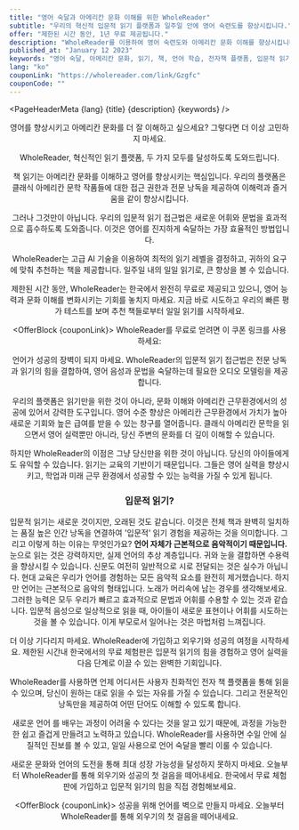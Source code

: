 ```yaml
---
title: "영어 숙달과 아메리칸 문화 이해를 위한 WholeReader"
subtitle: "우리의 혁신적 입문적 읽기 플랫폼과 일주일 안에 영어 숙련도를 향상시킵니다."
offer: "제한된 시간 동안, 1년 무료 제공됩니다."
description: "WholeReader를 이용하여 영어 숙련도와 아메리칸 문화 이해를 향상시킵니다. 우리의 혁신적인 전자책 플랫폼은 클래식 아메리칸 문학 작품들에 대한 접근 권한과 고유하게 통합된 낭독을 제공하여 언어 습득을 위해 필요한 음성 모델링을 제공합니다. 한국에서 무료 제공을 받으세요, 우리의 입문적 읽기 접근법으로 일주일 안에 영어를 향상시킬 수 있습니다. 지금 등록하여 당신의 잠재력을 활성화하세요."
published_at: "January 12 2023"
keywords: "영어 숙달, 아메리칸 문화, 읽기, 책, 언어 학습, 전자책 플랫폼, 입문적 읽기, 어휘, 문법, AI, 클래식 문학, 아메리칸 문학, 성공, 일자리, 무료 시범, 한국, 이해력, 즐거움, 전자 읽, 전자 읽기"
lang: "ko"
couponLink: "https://wholereader.com/link/Gzgfc"
couponCode: ""
---
```


<script>
  import Header from '$lib/Header.svelte'
  import PageHeaderMeta from '$lib/PageHeaderMeta.svelte'
  import OfferBlock from '$lib/OfferBlock.svelte'
  import WholeReaderImgResponsive from '$lib/WholeReaderImgResponsive.svelte'
  import MainContent from '$lib/MainContent.svelte'
  import ImmersiveAnimation from '$lib/ImmersiveAnimation.svelte'
  import EmbeddedVideo from '$lib/EmbeddedVideo.svelte'
  import Footer from '$lib/Footer.svelte'
  import BookQuote from '$lib/BookQuote.svelte'
  import ResponsiveImage from '$lib/ResponsiveImage.svelte'
</script>

<PageHeaderMeta {lang} {title} {description} {keywords} />

<Header {title} {subtitle} {offer} />

<MainContent>

  <WholeReaderImgResponsive />

영어를 향상시키고 아메리칸 문화를 더 잘 이해하고 싶으세요? 그렇다면 더 이상 고민하지 마세요.

WholeReader, 혁신적인 읽기 플랫폼, 두 가지 모두를 달성하도록 도와드립니다.

책 읽기는 아메리칸 문화를 이해하고 영어를 향상시키는 핵심입니다. 우리의 플랫폼은 클래식 아메리칸 문학 작품들에 대한 접근 권한과 전문 낭독을 제공하여 이해력과 즐거움을 같이 향상시킵니다.

그러나 그것만이 아닙니다. 우리의 입문적 읽기 접근법은 새로운 어휘와 문법을 효과적으로 흡수하도록 도와줍니다. 이것은 영어를 진지하게 숙달하는 가장 효율적인 방법입니다.

WholeReader는 고급 AI 기술을 이용하여 최적의 읽기 레벨을 결정하고, 귀하의 요구에 맞춰 추천하는 책을 제공합니다. 일주일 내의 일일 읽기로, 큰 향상을 볼 수 있습니다.

제한된 시간 동안, WholeReader는 한국에서 완전히 무료로 제공되고 있으니, 영어 능력과 문화 이해를 변화시키는 기회를 놓치지 마세요. 지금 바로 시도하고 우리의 빠른 평가 테스트를 보며 추천 책들로부터 일일 읽기를 시작하세요.

<OfferBlock {couponLink}>
WholeReader를 무료로 얻려면 이 쿠폰 링크를 사용하세요:
</OfferBlock>

언어가 성공의 장벽이 되지 마세요. WholeReader의 입문적 읽기 접근법은 전문 낭독과 읽기의 힘을 결합하여, 영어 음성과 문법을 숙달하는데 필요한 오디오 모델링을 제공합니다.

우리의 플랫폼은 읽기만을 위한 것이 아니라, 문화 이해와 아메리칸 근무환경에서의 성공에 있어서 강력한 도구입니다. 영어 수준 향상은 아메리칸 근무환경에서 가치가 높아 새로운 기회와 높은 급여를 받을 수 있는 창구를 열어줍니다. 클래식 아메리칸 문학을 읽으면서 영어 실력뿐만 아니라, 당신 주변의 문화를 더 깊이 이해할 수 있습니다.

하지만 WholeReader의 이점은 그냥 당신만을 위한 것이 아닙니다. 당신의 아이들에게도 유익할 수 있습니다. 읽기는 교육의 기반이기 때문입니다. 그들은 영어 실력을 향상시키고, 학업과 미래 근무 환경에서 성공할 수 있는 능력을 가질 수 있게 됩니다.

### 입문적 읽기?

<ImmersiveAnimation />

입문적 읽기는 새로운 것이지만, 오래된 것도 같습니다. 이것은 전체 책과 완벽히 일치하는 품질 높은 인간 낭독을 연결하여 '입문적' 읽기 경험을 제공하는 것을 의미합니다. 그리고 이렇게 하는 이유는 무엇인가요? **언어 자체가 근본적으로 음악적이기 때문입니다.** 눈으로 읽는 것은 강력하지만, 실제 언어의 추상 계층입니다. 귀와 눈을 결합하면 수용력을 향상시킬 수 있습니다. 신문도 여전히 일반적으로 시로 전달되는 것은 실수가 아닙니다. 현대 교육은 우리가 언어를 경험하는 모든 음악적 요소를 완전히 제거했습니다. 하지만 언어는 근본적으로 음악의 형태입니다. 노래가 머리속에 남는 경우를 생각해보세요. 그러한 능력은 모두 우리가 빠르고 효과적으로 문법과 어휘를 수용할 수 있는 것과 같습니다. 입문적 음성으로 일상적으로 읽을 때, 아이들이 새로운 표현이나 어휘를 시도하는 것을 볼 수 있습니다. 이게 부모로서 일어나는 것은 마법처럼 느껴집니다.

더 이상 기다리지 마세요. WholeReader에 가입하고 외우기와 성공의 여정을 시작하세요. 제한된 시간내 한국에서의 무료 체험판은 입문적 읽기의 힘을 경험하고 영어 실력을 다음 단계로 이끌 수 있는 완벽한 기회입니다.

WholeReader를 사용하면 언제 어디서든 사용자 친화적인 전자 책 플랫폼을 통해 읽을 수 있으며, 당신이 원하는 대로 읽을 수 있는 자유를 가질 수 있습니다. 그리고 전문적인 낭독만을 제공하여 어떤 단어도 이해할 수 있도록 합니다.

새로운 언어 를 배우는 과정이 어려울 수 있다는 것을 알고 있기 때문에, 과정을 가능한한 쉽고 즐겁게 만들려고 노력하고 있습니다. WholeReader를 사용하면 수일 안에 실질적인 진보를 볼 수 있고, 일일 사용으로 언어 숙달을 빨리 이룰 수 있습니다.

새로운 문화와 언어의 도전을 통해 최대 성장 가능성을 달성하지 못하지 마세요. 오늘부터 WholeReader를 통해 외우기와 성공의 첫 걸음을 떼어내세요. 한국에서 무료 체험판에 가입하고 입문적 읽기의 힘을 직접 경험해보세요.

<OfferBlock {couponLink}>
성공을 위해 언어를 벽으로 만들지 마세요. 오늘부터 WholeReader를 통해 외우기의 첫 걸음을 떼어내세요.
</OfferBlock>

<EmbeddedVideo src="https://www.youtube.com/embed/TBr1SXRsgCo" />

</MainContent>

<Footer message="Questions? Contact me directly:" email="chadananda@gmail.com" />
